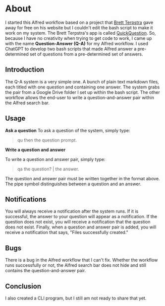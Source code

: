 # About

I started this Alfred workflow based on a project that [Brett Terpstra](https://brettterpstra.com) gave away for free on his website but I couldn't edit the bash script to make it work on my system. The Brett Terpstra's app is called [QuickQuestion](https://brettterpstra.com/projects/quickquestion/). So, because I have no creativity when trying to get code to work, I came up with the name **Question-Answer (Q-A)** for my Alfred workflow. I used ChatGPT to develop two bash scripts that made Alfred answer a pre-determined set of questions from a pre-determined set of answers. 

## Introduction

The Q-A system is a very simple one. A bunch of plain text markdown files, each titled with one question and containing one answer. The system grabs the pair from a Google Drive folder I set up within the bash script. The other workflow allows the end-user to write a question-and-answer pair within the Alfred search bar.

## Usage

**Ask a question**
To ask a question of the system, simply type:

> qu then the question prompt. 

**Write a question and answer**

To write a question and answer pair, simply type:

> qa the question? | the answer. 

The question and answer pair must be written together in the format above. The pipe symbol distinguishes between a question and an answer. 

## Notifications

You will always receive a notification after the system runs. If it is successful, the answer to your question will appear as a notification. If the question does not exist, you will receive a notification that the question does not exist. Finally, when a question and answer pair is added, you will receive a notification that says, "Files successfully created."

## Bugs

There is a bug in the Alfred workflow that I can't fix. Whether the workflow runs successfully or not, the Alfred search bar does not hide and still contains the question-and-answer pair. 
## Conclusion

I also created a CLI program, but I still am not ready to share that yet. 